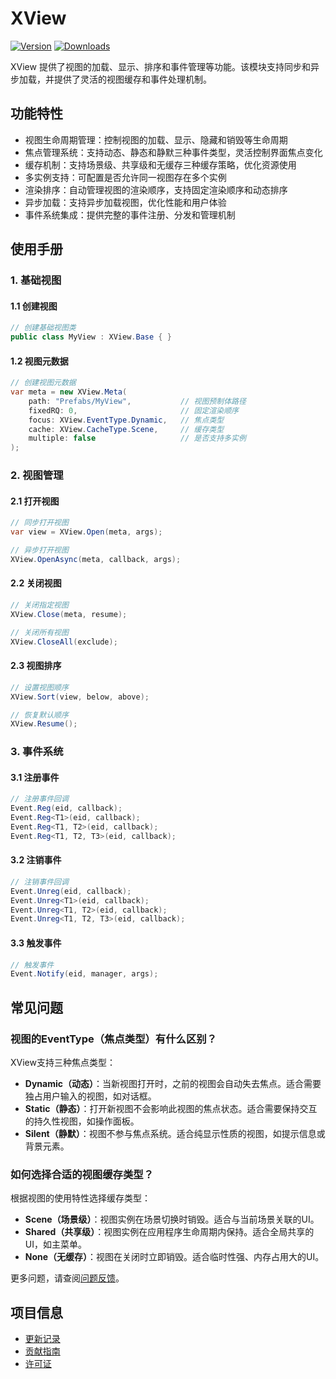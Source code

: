 # XView

[![Version](https://img.shields.io/npm/v/org.eframework.u3d.msv)](https://www.npmjs.com/package/org.eframework.u3d.msv)
[![Downloads](https://img.shields.io/npm/dm/org.eframework.u3d.msv)](https://www.npmjs.com/package/org.eframework.u3d.msv)  

XView 提供了视图的加载、显示、排序和事件管理等功能。该模块支持同步和异步加载，并提供了灵活的视图缓存和事件处理机制。

## 功能特性

- 视图生命周期管理：控制视图的加载、显示、隐藏和销毁等生命周期
- 焦点管理系统：支持动态、静态和静默三种事件类型，灵活控制界面焦点变化
- 缓存机制：支持场景级、共享级和无缓存三种缓存策略，优化资源使用
- 多实例支持：可配置是否允许同一视图存在多个实例
- 渲染排序：自动管理视图的渲染顺序，支持固定渲染顺序和动态排序
- 异步加载：支持异步加载视图，优化性能和用户体验
- 事件系统集成：提供完整的事件注册、分发和管理机制

## 使用手册

### 1. 基础视图

#### 1.1 创建视图
```csharp
// 创建基础视图类
public class MyView : XView.Base { }
```

#### 1.2 视图元数据
```csharp
// 创建视图元数据
var meta = new XView.Meta(
    path: "Prefabs/MyView",           // 视图预制体路径
    fixedRQ: 0,                       // 固定渲染顺序
    focus: XView.EventType.Dynamic,   // 焦点类型
    cache: XView.CacheType.Scene,     // 缓存类型
    multiple: false                   // 是否支持多实例
);
```

### 2. 视图管理

#### 2.1 打开视图
```csharp
// 同步打开视图
var view = XView.Open(meta, args);

// 异步打开视图
XView.OpenAsync(meta, callback, args);
```

#### 2.2 关闭视图
```csharp
// 关闭指定视图
XView.Close(meta, resume);

// 关闭所有视图
XView.CloseAll(exclude);
```

#### 2.3 视图排序
```csharp
// 设置视图顺序
XView.Sort(view, below, above);

// 恢复默认顺序
XView.Resume();
```

### 3. 事件系统

#### 3.1 注册事件
```csharp
// 注册事件回调
Event.Reg(eid, callback);
Event.Reg<T1>(eid, callback);
Event.Reg<T1, T2>(eid, callback);
Event.Reg<T1, T2, T3>(eid, callback);
```

#### 3.2 注销事件
```csharp
// 注销事件回调
Event.Unreg(eid, callback);
Event.Unreg<T1>(eid, callback);
Event.Unreg<T1, T2>(eid, callback);
Event.Unreg<T1, T2, T3>(eid, callback);
```

#### 3.3 触发事件
```csharp
// 触发事件
Event.Notify(eid, manager, args);
```

## 常见问题

### 视图的EventType（焦点类型）有什么区别？
XView支持三种焦点类型：
- **Dynamic（动态）**：当新视图打开时，之前的视图会自动失去焦点。适合需要独占用户输入的视图，如对话框。
- **Static（静态）**：打开新视图不会影响此视图的焦点状态。适合需要保持交互的持久性视图，如操作面板。
- **Silent（静默）**：视图不参与焦点系统。适合纯显示性质的视图，如提示信息或背景元素。

### 如何选择合适的视图缓存类型？
根据视图的使用特性选择缓存类型：
- **Scene（场景级）**：视图实例在场景切换时销毁。适合与当前场景关联的UI。
- **Shared（共享级）**：视图实例在应用程序生命周期内保持。适合全局共享的UI，如主菜单。
- **None（无缓存）**：视图在关闭时立即销毁。适合临时性强、内存占用大的UI。

更多问题，请查阅[问题反馈](../CONTRIBUTING.md#问题反馈)。

## 项目信息

- [更新记录](../CHANGELOG.md)
- [贡献指南](../CONTRIBUTING.md)
- [许可证](../LICENSE)
